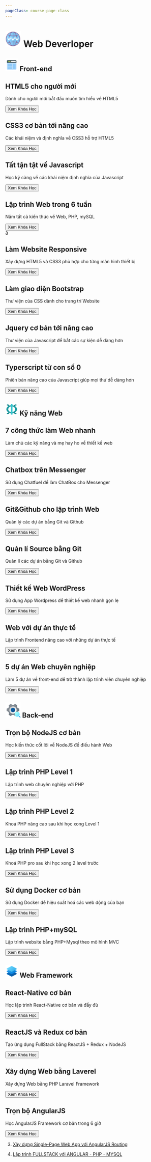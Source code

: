 ```yaml
---
pageClass: course-page-class
---
```


# <img src="https://raw.githubusercontent.com/Zenfection/Image/master/2021/09/03-17-58-50-23-23-54-10-icons8_website_64px.png" width="50"> Web Deverloper

## <img src="https://raw.githubusercontent.com/Zenfection/Image/master/2021/09/03-18-02-28-icons8-web.png" width="40"> Front-end

<main class="zencourse">

  <div class="zencard" style='background-image: url(/images/docs/course/web/1/1.png);'>
    <div class="content">
      <h2 class="zentitle">HTML5 cho người mới</h2>
      <p class="copy">Dành cho người mới bắt đầu muốn tìm hiểu về HTML5</p>
      <a href="https://drive.google.com/drive/folders/1sxD_QQjc0eeJW9boacVnFPDtjeE5SJRM?usp=sharing" target=”_blank”><button class="zenbtn">Xem Khóa Học</button></a>
    </div>
  </div>

  <div class="zencard" style="background-image: url(/images/docs/course/web/1/2.png);">
    <div class="content">
      <h2 class="zentitle">CSS3 cơ bản tới nâng cao</h2>
      <p class="copy">Các khái niệm và định nghĩa về CSS3 hỗ trợ HTML5</p>
      <a href="https://drive.google.com/drive/folders/15N9gdGxX6PH3h0MrgirsoPBEu5dE9VkV?usp=sharing" target=”_blank”><button class="zenbtn">Xem Khóa Học</button></a>
    </div>
  </div>
  <div class="zencard" style="background-image: url(/images/docs/course/web/1/3.png);">
    <div class="content">
        <h2 class="zentitle">Tất tận tật về Javascript</h2>
        <p class="copy">Học kỹ càng về các khái niệm định nghĩa của Javascript</p>
        <a href="https://drive.google.com/drive/folders/1X1dR27Yj2aiVmYhZhGSLOlGPMQ8XN3CS?usp=sharing" target=”_blank”><button class="zenbtn">Xem Khóa Học</button></a>
    </div>
  </div>

  <div class="zencard" style='background-image: url(/images/docs/course/web/1/4.png);'>
    <div class="content">
      <h2 class="zentitle">Lập trình Web trong 6 tuần</h2>
      <p class="copy">Năm tất cả kiến thức về Web, PHP, mySQL</p>
      <a href="https://drive.google.com/drive/folders/1J8bghjJP1TRWRgD9xgiIgm8kAVm5RdK-?usp=sharing" target=”_blank”><button class="zenbtn">Xem Khóa Học</button></a>
    </div>
  </div>
  ∂
</main>

<main class="zencourse">

  <div class="zencard" style='background-image: url(/images/docs/course/web/1/5.png);'>
    <div class="content">
      <h2 class="zentitle">Làm Website Responsive</h2>
      <p class="copy">Xây dựng HTML5 và CSS3 phù hợp cho từng màn hình thiết bị</p>
      <a href="https://drive.google.com/drive/folders/1clELhsh4DYD-byiAHEJSzBkvW8d54P7w?usp=sharing" target=”_blank”><button class="zenbtn">Xem Khóa Học</button></a>
    </div>
  </div>

  <div class="zencard" style="background-image: url(/images/docs/course/web/1/6.png);">
    <div class="content">
      <h2 class="zentitle">Làm giao diện Bootstrap</h2>
      <p class="copy">Thư viện của CSS dành cho trang trí Website</p>
      <a href="https://drive.google.com/drive/folders/1Rs9WHEe-IG1n7udFkpBIiy0EZ5SH1Uei?usp=sharing" target=”_blank”><button class="zenbtn">Xem Khóa Học</button></a>
    </div>
  </div>

  <div class="zencard" style="background-image: url(/images/docs/course/web/1/7.png);">
    <div class="content">
      <h2 class="zentitle">Jquery cơ bản tới nâng cao</h2>
      <p class="copy">Thư viện của Javascript để bắt các sự kiện dễ dàng hơn</p>
      <a href="https://drive.google.com/drive/folders/1Zj3V3n4VpUbuHsZNjv4uy7bE1xrjW2JP?usp=sharing" target=”_blank”><button class="zenbtn">Xem Khóa Học</button></a>
    </div>
  </div>

  <div class="zencard" style="background-image: url(/images/docs/course/web/1/8.png);">
    <div class="content">
      <h2 class="zentitle">Typerscript từ con số 0</h2>
      <p class="copy">Phiên bản nâng cao của Javascript giúp mọi thứ dễ dàng hơn</p>
      <a href="https://drive.google.com/drive/folders/1hzWE3twA3UCcV4fEG2R5cBLhxLzR7VwX?usp=sharing" target=”_blank”><button class="zenbtn">Xem Khóa Học</button></a>
    </div>
  </div>

</main>
  
## <img src="https://raw.githubusercontent.com/Zenfection/Image/master/2021/09/03-18-04-41-icons8-perseverance.png" width="40"> Kỹ năng Web

<main class="zencourse">
  <div class="zencard" style='background-image: url(/images/docs/course/web/2/1.png);'>
    <div class="content">
      <h2 class="zentitle">7 công thức làm Web nhanh</h2>
      <p class="copy">Làm chủ các kỹ năng và mẹ hay ho về thiết kế web</p>
      <a href="https://drive.google.com/drive/folders/1HtlXNVFqtFC9LNgAYG60-gh4x9YE3MqO?usp=sharing" target=”_blank”><button class="zenbtn">Xem Khóa Học</button></a>
    </div>
  </div>

  <div class="zencard" style="background-image: url(/images/docs/course/web/2/2.png);">
      <div class="content">
        <h2 class="zentitle">Chatbox trên Messenger</h2>
        <p class="copy">Sử dụng Chatfuel để làm ChatBox cho Messenger</p>
        <a href="https://drive.google.com/drive/folders/1yIQ8eg3uEly-XYZ67vZlCJn2gN-9xpar?usp=sharing" target=”_blank”><button class="zenbtn">Xem Khóa Học</button></a>
      </div>
    </div>

  <div class="zencard" style="background-image: url(/images/docs/course/web/2/3.png);">
      <div class="content">
        <h2 class="zentitle">Git&Github cho lập trình Web</h2>
        <p class="copy">Quản lý các dự án bằng Git và Github</p>
        <a href="https://drive.google.com/drive/folders/1Qm6j5MJ1XcZ9fTnUzAW_qRooDganwpRh?usp=sharing" target=”_blank”><button class="zenbtn">Xem Khóa Học</button></a>
      </div>
    </div>
    
  <div class="zencard" style="background-image: url(/images/docs/course/web/2/4.png);">
      <div class="content">
        <h2 class="zentitle">Quản lí Source bằng Git</h2>
        <p class="copy">Quản lí các dự án bằng Git và Github </p>
        <a href="https://drive.google.com/drive/folders/1hzWE3twA3UCcV4fEG2R5cBLhxLzR7VwX?usp=sharing" target=”_blank”><button class="zenbtn">Xem Khóa Học</button></a>
      </div>
    </div>
</main>

<main class="zencourse">
  <div class="zencard" style='background-image: url(/images/docs/course/web/2/5.png);'>
    <div class="content">
      <h2 class="zentitle">Thiết kế Web WordPress</h2>
      <p class="copy">Sử dụng App Wordpress để thiết kế web nhanh gọn lẹ</p>
      <a href="https://drive.google.com/drive/folders/1iu-AaQM-aKOvjzaPClJLOkhdGIVUumEB?usp=sharing" target=”_blank”><button class="zenbtn">Xem Khóa Học</button></a>
    </div>
  </div>

  <div class="zencard" style='background-image: url(/images/docs/course/web/2/6.png);'>
    <div class="content">
      <h2 class="zentitle">Web với dự án thực tế</h2>
      <p class="copy">Lập trình Frontend nâng cao với những dự án thực tế</p>
      <a href="https://drive.google.com/drive/folders/1NE7Q3_D2Sg8JJYnaA8I4tLgUJM-Ng2Yp?usp=sharing" target=”_blank”><button class="zenbtn">Xem Khóa Học</button></a>
    </div>
  </div>

  <div class="zencard" style='background-image: url(/images/docs/course/web/2/7.png);'>
    <div class="content">
      <h2 class="zentitle">5 dự án Web chuyên nghiệp</h2>
      <p class="copy">Làm 5 dự án về front-end để trở thành lập trình viên chuyên nghiệp</p>
      <a href="https://drive.google.com/drive/folders/1LNAHAQ2FCLTpu7r-hw5su9TkM9B4cqBR?usp=sharing" target=”_blank”><button class="zenbtn">Xem Khóa Học</button></a>
    </div>
  </div>
</main>

## <img src="https://raw.githubusercontent.com/Zenfection/Image/master/2021/09/03-18-03-26-icons8-advanced_search.png"> Back-end

<main class="zencourse">
  <div class="zencard" style='background-image: url(/images/docs/course/web/3/1.png);'>
    <div class="content">
      <h2 class="zentitle">Trọn bộ NodeJS cơ bản</h2>
      <p class="copy">Học kiến thức cốt lõi về NodeJS để điều hành Web</p>
      <a href="https://drive.google.com/drive/folders/19bgXz8YREty29qL_fNopMDqdddeKajz6?usp=sharing" target=”_blank”><button class="zenbtn">Xem Khóa Học</button></a>
    </div>
  </div>
  
  <div class="zencard" style='background-image: url(/images/docs/course/web/3/2.png);'>
    <div class="content">
      <h2 class="zentitle">Lập trình PHP Level 1</h2>
      <p class="copy">Lập trình web chuyên nghiệp với PHP</p>
      <a href="https://drive.google.com/drive/folders/1Ob7qlkmDXXrECQhcueHb_K3npRbzG7o1?usp=sharing" target=”_blank”><button class="zenbtn">Xem Khóa Học</button></a>
    </div>
  </div>

  <div class="zencard" style='background-image: url(/images/docs/course/web/3/3.png);'>
    <div class="content">
      <h2 class="zentitle">Lập trình PHP Level 2</h2>
      <p class="copy">Khoá PHP nâng cao sau khi học xong Level 1</p>
      <a href="https://drive.google.com/drive/folders/1hyxsmdBqrs5BDbk6vVoiurs9yLTJQ87T?usp=sharing" target=”_blank”><button class="zenbtn">Xem Khóa Học</button></a>
    </div>
  </div>

  <div class="zencard" style='background-image: url(/images/docs/course/web/3/4.png);'>
    <div class="content">
      <h2 class="zentitle">Lập trình PHP Level 3</h2>
      <p class="copy">Khoá PHP pro sau khi học xong 2 level trước</p>
      <a href="https://drive.google.com/drive/folders/1-u80aHmKyoa7IK25ME5pF2SOqN8_8e7E?usp=sharing" target=”_blank”><button class="zenbtn">Xem Khóa Học</button></a>
    </div>
  </div>
</main>

<main class="zencourse">
  <div class="zencard" style='background-image: url(/images/docs/course/web/3/5.png);'>
    <div class="content">
      <h2 class="zentitle">Sử dụng Docker cơ bản</h2>
      <p class="copy">Sử dụng Docker để hiệu suất hoá các web động của bạn</p>
      <a href="https://drive.google.com/drive/folders/1B9phBDuZ2-KUanAe3I5p9rNHR-F1ojmE?usp=sharing" target=”_blank”><button class="zenbtn">Xem Khóa Học</button></a>
    </div>
  </div>

  <div class="zencard" style='background-image: url(/images/docs/course/web/3/6.png);'>
    <div class="content">
      <h2 class="zentitle">Lập trình PHP+mySQL</h2>
      <p class="copy">Lập trình website bằng PHP+Mysql theo mô hình MVC</p>
      <a href="https://drive.google.com/drive/folders/1QZfJK4Xp1e3WkPNaK3cU__daBFizgSNK?usp=sharing" target=”_blank”><button class="zenbtn">Xem Khóa Học</button></a>
    </div>
  </div>
</main>

## <img src="https://raw.githubusercontent.com/Zenfection/Image/master/2021/09/03-18-03-11-icons8-apps_tab.png" width="40"> Web Framework 

<main class="zencourse">
  <div class="zencard" style='background-image: url(/images/docs/course/web/4/1.png);'>
    <div class="content">
      <h2 class="zentitle">React-Native cơ bản</h2>
      <p class="copy">Học lập trình React-Native cơ bản và đầy đủ</p>
      <a href="https://drive.google.com/drive/folders/1NgzxWnAU8EA7N5Nar0AUIF8G0XqhI3dH?usp=sharing" target=”_blank”><button class="zenbtn">Xem Khóa Học</button></a>
    </div>
  </div>
  <div class="zencard" style='background-image: url(/images/docs/course/web/4/2.png);'>
    <div class="content">
      <h2 class="zentitle">ReactJS và Redux cơ bản</h2>
      <p class="copy">Tạo ứng dụng FullStack bằng ReactJS + Redux + NodeJS</p>
      <a href="https://drive.google.com/drive/folders/1g0Gkr99-V-19dYffo8NvPeR1JXgkFtBI?usp=sharing" target=”_blank”><button class="zenbtn">Xem Khóa Học</button></a>
    </div>
  </div>
   <div class="zencard" style='background-image: url(/images/docs/course/web/4/3.png);'>
    <div class="content">
      <h2 class="zentitle">Xây dựng Web bằng Laverel</h2>
      <p class="copy">Xây dựng Web bằng PHP Laravel Framework</p>
      <a href="https://drive.google.com/drive/folders/1iVPRS-lUky79YDHy48FYuhqWRIdZok2d?usp=sharing" target=”_blank”><button class="zenbtn">Xem Khóa Học</button></a>
    </div>
  </div>
  <div class="zencard" style='background-image: url(/images/docs/course/web/4/4.png);'>
    <div class="content">
      <h2 class="zentitle">Trọn bộ AngularJS</h2>
      <p class="copy">Học AngularJS Framework cơ bản trong 6 giờ</p>
      <a href="https://drive.google.com/drive/folders/10o1C5hrR_kuSZU3cxMnxAYiB5wB0nEjx?usp=sharin" target=”_blank”><button class="zenbtn">Xem Khóa Học</button></a>
    </div>
  </div>
</main>

3. [Xây dựng Single-Page Web App với AngularJS Routing](https://drive.google.com/drive/folders/1kz94BxhMtahXPCbzpy-vBSqrQmKvjoo-?usp=sharing)

6. [Lập trình FULLSTACK với ANGULAR - PHP - MYSQL](https://drive.google.com/drive/folders/1gnku9TfmO5_h4gj-YAEG4W82RAerynQm?usp=sharing)

